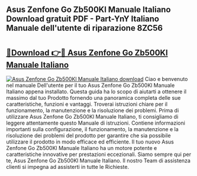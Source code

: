 ## Asus Zenfone Go Zb500Kl Manuale Italiano Download gratuit PDF - Part-YnY Italiano Manuale dell'utente di riparazione 8ZC56

# <h2><a href="http://dfbivmh.blite.top/?on=Asus+Zenfone+Go+Zb500Kl+Manuale+Italiano">🔗Download 👉🔴 Asus Zenfone Go Zb500Kl Manuale Italiano</a></h2>

[![Asus Zenfone Go Zb500Kl Manuale Italiano download](https://i.imgur.com/lujVjoI.png)](http://dfbivmh.blite.top/?on=Asus+Zenfone+Go+Zb500Kl+Manuale+Italiano)
Ciao e benvenuto nel manuale Dell'utente per il tuo Asus Zenfone Go Zb500Kl Manuale Italiano appena installato. Questa guida ha lo scopo di aiutarti a ottenere il massimo dal tuo Prodotto fornendo una panoramica completa delle sue caratteristiche, funzioni e vantaggi. Troverai istruzioni chiare per il funzionamento, la manutenzione e la risoluzione dei problemi. Prima di utilizzare Asus Zenfone Go Zb500Kl Manuale Italiano, ti consigliamo di leggere attentamente questo Manuale di istruzioni. Contiene informazioni importanti sulla configurazione, il funzionamento, la manutenzione e la risoluzione dei problemi del prodotto per garantire che sia possibile utilizzare il prodotto in modo efficace ed efficiente. Il tuo nuovo Asus Zenfone Go Zb500Kl Manuale Italiano ha un motore potente e caratteristiche innovative per prestazioni eccezionali. Siamo sempre qui per te, Asus Zenfone Go Zb500Kl Manuale Italiano. Il nostro Team di assistenza clienti si impegna ad assisterti in tutte le Richieste.
